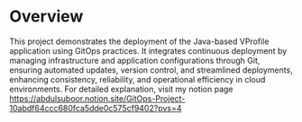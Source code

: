 # Overview
This project demonstrates the deployment of the Java-based VProfile application using GitOps practices. It integrates continuous deployment by managing infrastructure and application configurations through Git, ensuring automated updates, version control, and streamlined deployments, enhancing consistency, reliability, and operational efficiency in cloud environments. For detailed explanation, visit my notion page https://abdulsuboor.notion.site/GitOps-Project-10abdf64ccc680fca5dde0c575cf9402?pvs=4

